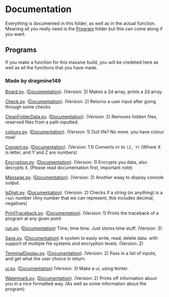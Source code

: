 # Documentation

Everything is documented in this folder, as well as in the actual function. Meaning all you really need is the [Program](../PythonFunctions/) folder but this can come along if you want.

## Programs

If you make a function for this massive build, you will be credeted here as well as all the functions that you have made.

### Made by dragmine149

[Board.py](../src/PythonFunctions/Board.py). ([Documentation](board.md)). (Version: 2)
Makes a 2d array, prints a 2d array.

[Check.py](../src/PythonFunctions/Check.py). ([Documentation](Check.md)). (Version: 2)
Returns a user input after going through some checks

[CleanFolderData.py](../src/PythonFunctions/CleanFolderData.py). ([Documentation](CleanFolderData.md)). (Version: 2)
Removes hidden files, reserved files from a path inputted.

[colours.py](../src/PythonFunctions/colours.py). ([Documentation](colours.md)). (Version: 1)
Dull life? No more. you have colour now!

[Convert.py](../src/PythonFunctions/Convert.py). ([Documentation](Convert.md)). (Version: 1.1)
Converts `XY` to `(Z, Y)` (Where X is letter, and Y and Z are numbers)

[Encryption.py](../src/PythonFunctions/Encryption.py). ([Documentation](Encryption.md)). (Version: 1)
Encrypts you data, also decrypts it. (Please read documentation first, important note)

[Message.py](../src/PythonFunctions/Message.py). ([Documentation](Message.md)). (Version: 2)
Another waay to display console output.

[IsDigit.py](../src/PythonFunctions/IsDigit.py). ([Documentation](IsDigit.md)). (Version: 2)
Checks if a string (or anything) is a `real` number (Any number that we can represent, this includes decimal, negatives)

[PrintTraceback.py](../src/PythonFunctions/PrintTraceback.py). ([Documentation](PrintTraceback.md)). (Version: 1)
Prints the traceback of a program at any given point

[run.py](../src/PythonFunctions/run.py). ([Documentation](run.md))
Time, time time. Just stores time stuff. (Version: 3)

[Save.py](../src/PythonFunctions/Save.py). ([Documentation](Save.md))
A system to easly write, read, delete data. with support of multiple file systems and encryption levels. (Version: 2)

[TerminalDisplay.py](../src/PythonFunctions/TerminalDisplay.py). ([Documentation](TerminalDisplay.md)). (Version: 2)
Pass in a list of inputs, and get what the user choice in return.

[ui.py](../src/PythonFunctions/ui.py). ([Documentation](ui.md)) (Version: 3)
Make a ui, using tkinter.

[Watermark.py](../src/PythonFunctions/watermark.py). ([Documentation](watermark.md)). (Version: 2)
Prints off information about you in a nice formatted way. (As well as some information about the program)
